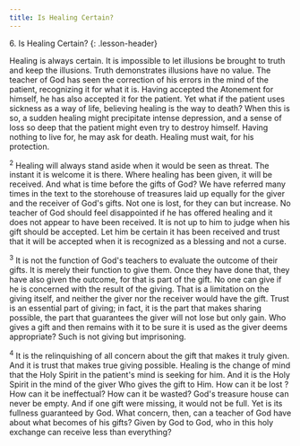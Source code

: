 ```yaml
---
title: Is Healing Certain?
---
```


6\. Is Healing Certain?
{: .lesson-header}

Healing is always certain. It is impossible to let illusions be brought
to truth and keep the illusions. Truth demonstrates illusions have no
value. The teacher of God has seen the correction of his errors in the
mind of the patient, recognizing it for what it is. Having accepted the
Atonement for himself, he has also accepted it for the patient. Yet what
if the patient uses sickness as a way of life, believing healing is the
way to death? When this is so, a sudden healing might precipitate
intense depression, and a sense of loss so deep that the patient might
even try to destroy himself. Having nothing to live for, he may ask for
death. Healing must wait, for his protection.

<sup>2</sup> Healing will always stand aside when it would be seen as
threat. The instant it is welcome it is there. Where healing has been
given, it will be received. And what is time before the gifts of God? We
have referred many times in the text to the storehouse of treasures laid
up equally for the giver and the receiver of God's gifts. Not one is
lost, for they can but increase. No teacher of God should feel
disappointed if he has offered healing and it does not appear to have
been received. It is not up to him to judge when his gift should be
accepted. Let him be certain it has been received and trust that it will
be accepted when it is recognized as a blessing and not a curse.

<sup>3</sup> It is not the function of God's teachers to evaluate the
outcome of their gifts. It is merely their function to give them. Once
they have done that, they have also given the outcome, for that is part
of the gift. No one can give if he is concerned with the result of the
giving. That is a limitation on the giving itself, and neither the giver
nor the receiver would have the gift. Trust is an essential part of
giving; in fact, it is the part that makes sharing possible, the part
that guarantees the giver will not lose but only gain. Who gives a gift
and then remains with it to be sure it is used as the giver deems
appropriate? Such is not giving but imprisoning.

<sup>4</sup> It is the relinquishing of all concern about the gift that
makes it truly given. And it is trust that makes true giving possible.
Healing is the change of mind that the Holy Spirit in the patient's mind
is seeking for him. And it is the Holy Spirit in the mind of the giver
Who gives the gift to Him. How can it be lost ? How can it be
ineffectual? How can it be wasted? God's treasure house can never be
empty. And if one gift were missing, it would not be full. Yet is its
fullness guaranteed by God. What concern, then, can a teacher of God
have about what becomes of his gifts? Given by God to God, who in this
holy exchange can receive less than everything?

